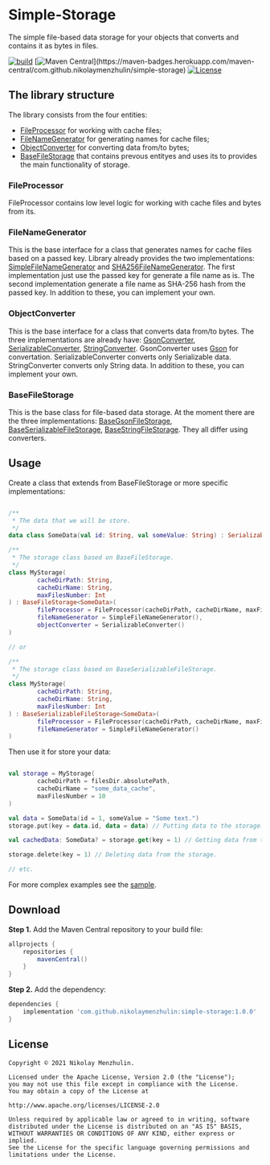 # Simple-Storage

The simple file-based data storage for your objects that converts and contains it as bytes in files.

[![build](https://github.com/NikolayMenzhulin/Simple-Storage/actions/workflows/ci-build.yml/badge.svg)](https://github.com/NikolayMenzhulin/Simple-Storage/actions/workflows/ci-build.yml) [![Maven Central](https://maven-badges.herokuapp.com/maven-central/com.github.nikolaymenzhulin/simple-storage/badge.svg?)](https://maven-badges.herokuapp.com/maven-central/com.github.nikolaymenzhulin/simple-storage) [![License](https://img.shields.io/badge/license-Apache%202.0-dark.svg)](http://www.apache.org/licenses/LICENSE-2.0)
## The library structure

The library consists from the four entities:
- [FileProcessor](https://github.com/NikolayMenzhulin/Simple-Storage/blob/main/library/src/main/java/com/github/nikolaymenzhulin/simple_storage/file_processor/FileProcessor.kt) for working with cache files;
- [FileNameGenerator](https://github.com/NikolayMenzhulin/Simple-Storage/blob/main/library/src/main/java/com/github/nikolaymenzhulin/simple_storage/file_name_generator/base/FileNameGenerator.kt) for generating names for cache files;
- [ObjectConverter](https://github.com/NikolayMenzhulin/Simple-Storage/blob/main/library/src/main/java/com/github/nikolaymenzhulin/simple_storage/object_converter/base/ObjectConverter.kt) for converting data from/to bytes;
- [BaseFileStorage](https://github.com/NikolayMenzhulin/Simple-Storage/blob/main/library/src/main/java/com/github/nikolaymenzhulin/simple_storage/base_file_storage/base/BaseFileStorage.kt) that contains prevous entityes and uses its to provides the main functionality of storage.

### FileProcessor

FileProcessor contains low level logic for working with cache files and bytes from its.

### FileNameGenerator

This is the base interface for a class that generates names for cache files based on a passed key. Library already provides the two implementations: [SimpleFileNameGenerator](https://github.com/NikolayMenzhulin/Simple-Storage/blob/main/library/src/main/java/com/github/nikolaymenzhulin/simple_storage/file_name_generator/SimpleFileNameGenerator.kt) and [SHA256FileNameGenerator](https://github.com/NikolayMenzhulin/Simple-Storage/blob/main/library/src/main/java/com/github/nikolaymenzhulin/simple_storage/file_name_generator/SHA256FileNameGenerator.kt). The first implementation just use the passed key for generate a file name as is. The second implementation generate a file name as SHA-256 hash from the passed key. In addition to these, you can implement your own.

### ObjectConverter

This is the base interface for a class that converts data from/to bytes. The three implementations are already have: [GsonConverter](https://github.com/NikolayMenzhulin/Simple-Storage/blob/main/library/src/main/java/com/github/nikolaymenzhulin/simple_storage/object_converter/GsonConverter.kt), [SerializableConverter](https://github.com/NikolayMenzhulin/Simple-Storage/blob/main/library/src/main/java/com/github/nikolaymenzhulin/simple_storage/object_converter/SerializableConverter.kt), [StringConverter](https://github.com/NikolayMenzhulin/Simple-Storage/blob/main/library/src/main/java/com/github/nikolaymenzhulin/simple_storage/object_converter/StringConverter.kt). GsonConverter uses [Gson](https://github.com/google/gson) for convertation. SerializableConverter converts only Serializable data. StringConverter converts only String data. In addition to these, you can implement your own.

### BaseFileStorage

This is the base class for file-based data storage. At the moment there are the three implementations: [BaseGsonFileStorage](https://github.com/NikolayMenzhulin/Simple-Storage/blob/main/library/src/main/java/com/github/nikolaymenzhulin/simple_storage/base_file_storage/BaseGsonFileStorage.kt), [BaseSerializableFileStorage](https://github.com/NikolayMenzhulin/Simple-Storage/blob/main/library/src/main/java/com/github/nikolaymenzhulin/simple_storage/base_file_storage/BaseSerializableFileStorage.kt), [BaseStringFileStorage](https://github.com/NikolayMenzhulin/Simple-Storage/blob/main/library/src/main/java/com/github/nikolaymenzhulin/simple_storage/base_file_storage/BaseStringFileStorage.kt). They all differ using converters.

## Usage

Create a class that extends from BaseFileStorage or more specific implementations:
```kotlin

/**
 * The data that we will be store.
 */
data class SomeData(val id: String, val someValue: String) : Serializable

/**
 * The storage class based on BaseFileStorage.
 */
class MyStorage(
        cacheDirPath: String,
        cacheDirName: String,
        maxFilesNumber: Int
) : BaseFileStorage<SomeData>(
        fileProcessor = FileProcessor(cacheDirPath, cacheDirName, maxFilesNumber),
        fileNameGenerator = SimpleFileNameGenerator(),
        objectConverter = SerializableConverter()
)

// or

/**
 * The storage class based on BaseSerializableFileStorage.
 */
class MyStorage(
        cacheDirPath: String,
        cacheDirName: String,
        maxFilesNumber: Int
) : BaseSerializableFileStorage<SomeData>(
        fileProcessor = FileProcessor(cacheDirPath, cacheDirName, maxFilesNumber),
        fileNameGenerator = SimpleFileNameGenerator()
)

```

Then use it for store your data:
```kotlin

val storage = MyStorage(
        cacheDirPath = filesDir.absolutePath,
        cacheDirName = "some_data_cache",
        maxFilesNumber = 10
)

val data = SomeData(id = 1, someValue = "Some text.")
storage.put(key = data.id, data = data) // Putting data to the storage.

val cachedData: SomeData? = storage.get(key = 1) // Getting data from the storage.

storage.delete(key = 1) // Deleting data from the storage.

// etc.
```
For more complex examples see the [sample]().

## Download

**Step 1.** Add the Maven Central repository to your build file:
```groovy
allprojects {
    repositories {
        mavenCentral()
    }
}
```

**Step 2.** Add the dependency:
```groovy
dependencies {
    implementation 'com.github.nikolaymenzhulin:simple-storage:1.0.0'
}
```

## License

```
Copyright © 2021 Nikolay Menzhulin.

Licensed under the Apache License, Version 2.0 (the "License");
you may not use this file except in compliance with the License.
You may obtain a copy of the License at

http://www.apache.org/licenses/LICENSE-2.0

Unless required by applicable law or agreed to in writing, software
distributed under the License is distributed on an "AS IS" BASIS,
WITHOUT WARRANTIES OR CONDITIONS OF ANY KIND, either express or implied.
See the License for the specific language governing permissions and
limitations under the License.
```
